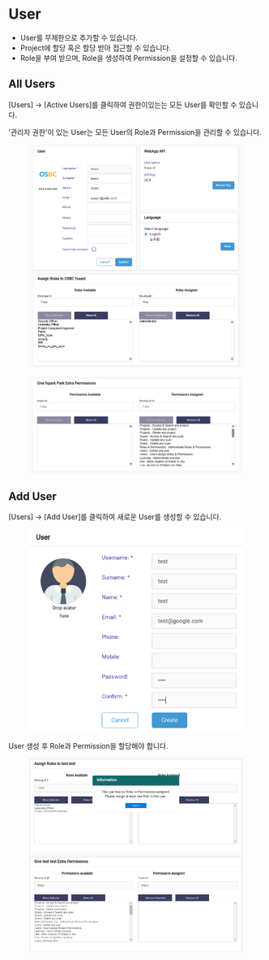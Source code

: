 # User



* User를 무제한으로 추가할 수 있습니다.
* Project에 할당 혹은 할당 받아 접근할 수 있습니다.
* Role을 부여 받으며, Role을 생성하여 Permission을 설정할 수 있습니다.

## All Users

\[Users] -> \[Active Users]를 클릭하여 권한이있는는 모든 User를 확인할 수 있습니다.

&#x20;'관리자 권한'이 있는 User는 모든 User의 Role과 Permission을 관리할 수 있습니다.

<figure><img src="../../../.gitbook/assets/화면 캡처 2025-05-21 104105.png" alt=""><figcaption></figcaption></figure>

<figure><img src="../../../.gitbook/assets/화면 캡처 2025-05-21 104248.png" alt=""><figcaption></figcaption></figure>

## Add User

\[Users] -> \[Add User]를 클릭하여 새로운 User를 생성할 수 있습니다.

<figure><img src="../../../.gitbook/assets/image (182).png" alt=""><figcaption></figcaption></figure>

User 생성 후 Role과 Permission을 할당해야 합니다.

<figure><img src="../../../.gitbook/assets/image (179).png" alt=""><figcaption></figcaption></figure>
